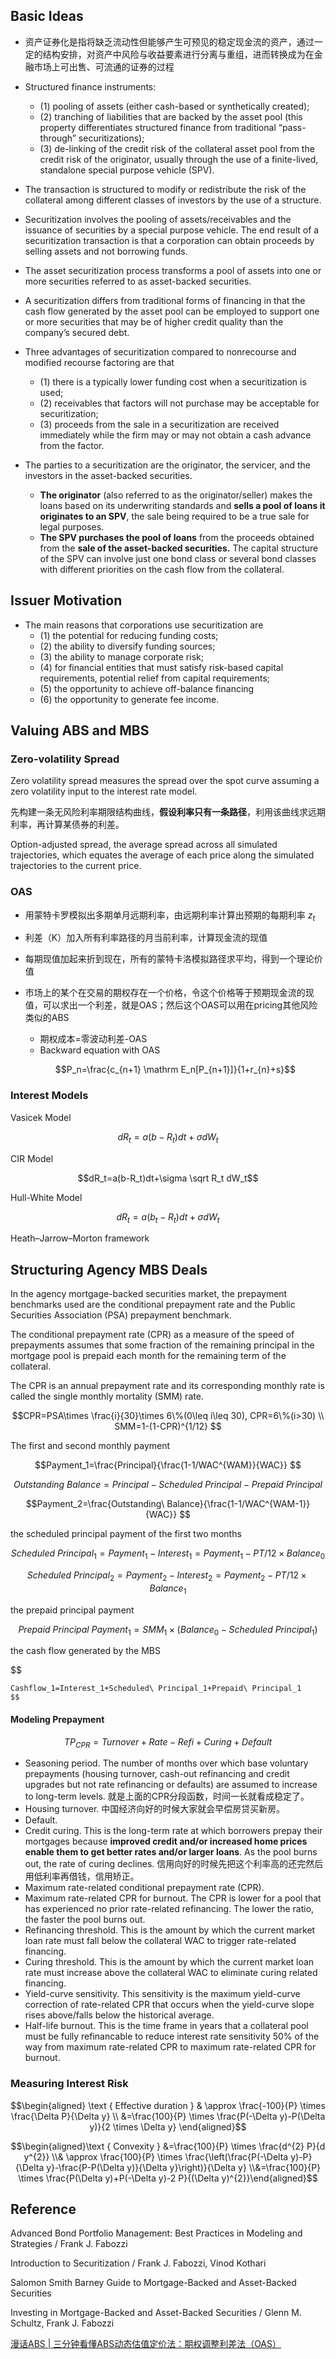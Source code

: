 ## Basic Ideas

- 资产证券化是指将缺乏流动性但能够产生可预见的稳定现金流的资产，通过一定的结构安排，对资产中风险与收益要素进行分离与重组，进而转换成为在金融市场上可出售、可流通的证券的过程

- Structured finance instruments:
    - (1) pooling of assets (either cash-based or synthetically created);
    - (2) tranching of liabilities that are backed by the asset pool (this property differentiates structured finance from traditional “pass-through” securitizations);
    - (3) de-linking of the credit risk of the collateral asset pool from the credit risk of the originator, usually through the use of a finite-lived, standalone special purpose vehicle (SPV).
- The transaction is structured to modify or redistribute the risk of the collateral among different classes of investors by the use of a structure.
- Securitization involves the pooling of assets/receivables and the issuance of securities by a special purpose vehicle. The end result of a securitization transaction is that a corporation can obtain proceeds by selling assets and not borrowing funds.
- The asset securitization process transforms a pool of assets into one or more securities referred to as asset-backed securities.
- A securitization differs from traditional forms of financing in that the cash flow generated by the asset pool can be employed to support one or more securities that may be of higher credit quality than the company’s secured debt.
- Three advantages of securitization compared to nonrecourse and modified recourse factoring are that
    - (1) there is a typically lower funding cost when a securitization is used;
    - (2) receivables that factors will not purchase may be acceptable for securitization;
    - (3) proceeds from the sale in a securitization are received immediately while the firm may or may not obtain a cash advance from the factor.
- The parties to a securitization are the originator, the servicer, and the investors in the asset-backed securities.
    - **The originator** (also referred to as the originator/seller) makes the loans based on its underwriting standards and **sells a pool of loans it originates to an SPV**, the sale being required to be a true sale for legal purposes.
    - **The SPV purchases the pool of loans** from the proceeds obtained from the **sale of the asset-backed securities.** The capital structure of the SPV can involve just one bond class or several bond classes with different priorities on the cash flow from the collateral.

## Issuer Motivation

- The main reasons that corporations use securitization are
    - (1) the potential for reducing funding costs;
    - (2) the ability to diversify funding sources;
    - (3) the ability to manage corporate risk;
    - (4) for financial entities that must satisfy risk-based capital requirements, potential relief from capital requirements;
    - (5) the opportunity to achieve off-balance financing
    - (6) the opportunity to generate fee income.

## Valuing ABS and MBS

### Zero-volatility Spread

  Zero volatility spread measures the spread over the spot curve assuming a zero volatility input to the interest rate model.

  先构建一条无风险利率期限结构曲线，**假设利率只有一条路径**，利用该曲线求远期利率，再计算某债券的利差。

  Option-adjusted spread, the average spread across all simulated trajectories, which equates the average of each price along the simulated trajectories to the current price.

### OAS

  - 用蒙特卡罗模拟出多期单月远期利率，由远期利率计算出预期的每期利率 $z_t$
  - 利差（K）加入所有利率路径的月当前利率，计算现金流的现值
  - 每期现值加起来折到现在，所有的蒙特卡洛模拟路径求平均，得到一个理论价值
  - 市场上的某个在交易的期权存在一个价格，令这个价格等于预期现金流的现值，可以求出一个利差，就是OAS；然后这个OAS可以用在pricing其他风险类似的ABS
    - 期权成本=零波动利差-OAS
    - Backward equation with OAS

    $$P_n=\frac{c_{n+1} \mathrm E_n[P_{n+1}]}{1+r_{n}+s}$$

  

### Interest Models

  Vasicek Model

  $$dR_t=a(b-R_t)dt+\sigma dW_t$$

  CIR Model

  $$dR_t=a(b-R_t)dt+\sigma \sqrt R_t dW_t$$

  Hull-White Model

  $$dR_t=a(b_t-R_t)dt+\sigma dW_t$$

  Heath–Jarrow–Morton framework


## Structuring Agency MBS Deals

  In the agency mortgage-backed securities market, the prepayment benchmarks used are the conditional prepayment rate and the Public Securities Association (PSA) prepayment benchmark.

  The conditional prepayment rate (CPR) as a measure of the speed of prepayments assumes that some fraction of the remaining principal in the mortgage pool is prepaid each month for the remaining term of the collateral.

  The CPR is an annual prepayment rate and its corresponding monthly rate is called the single monthly mortality (SMM) rate. 

  $$CPR=PSA\times \frac{i}{30}\times 6\%(0\leq i\leq 30), CPR=6\%(i>30) \\  SMM=1-(1-CPR)^{1/12}   $$

  The first and second monthly payment

  $$Payment_1=\frac{Principal}{\frac{1-1/WAC^{WAM}}{WAC}}
    $$

  $$Outstanding\ 
    Balance=Principal-Scheduled\ Principal-Prepaid\ Principal
    $$

  $$Payment_2=\frac{Outstanding\ Balance}{\frac{1-1/WAC^{WAM-1}}{WAC}}
    $$

  the scheduled principal payment of the first two months

  $$
    Scheduled\ Principal_1=Payment_1-Interest_1=Payment_1-PT/12\times Balance_0
    $$

  $$Scheduled\ Principal_2=Payment_2-Interest_2=Payment_2-PT/12\times Balance_1$$

  the prepaid principal payment 

  $$
    Prepaid\ Principal\ Payment_1=SMM_1\times(Balance_0-Scheduled\ Principal_1)
    $$

  the cash flow generated by the MBS

  $$

    Cashflow_1=Interest_1+Scheduled\ Principal_1+Prepaid\ Principal_1
    $$
   
    
#### Modeling Prepayment

  $$TP_{CPR} = Turnover + Rate-Refi + Curing + Default$$

  - Seasoning period. The number of months over which base voluntary prepayments (housing turnover, cash-out refinancing and credit upgrades but not rate refinancing or defaults) are assumed to increase to long-term levels. 就是上面的CPR分段函数，时间一长就看成稳定了。
  - Housing turnover. 中国经济向好的时候大家就会早偿房贷买新房。
  - Default.
  - Credit curing. This is the long-term rate at which borrowers prepay their mortgages because **improved credit and/or increased home prices enable them to get better rates and/or larger loans**. As the pool burns out, the rate of curing declines. 信用向好的时候先把这个利率高的还完然后用低利率再借钱，信用矫正。
  - Maximum rate-related conditional prepayment rate (CPR).
  - Maximum rate-related CPR for burnout. The CPR is lower for a pool that has experienced no prior rate-related refinancing. The lower the ratio, the faster the pool burns out.
  - Refinancing threshold. This is the amount by which the current market loan rate must fall below the collateral WAC to trigger rate-related financing.
  - Curing threshold. This is the amount by which the current market loan rate must increase above the collateral WAC to eliminate curing related financing.
  - Yield-curve sensitivity. This sensitivity is the maximum yield-curve correction of rate-related CPR that occurs when the yield-curve slope rises above/falls below the historical average.
  - Half-life burnout. This is the time frame in years that a collateral pool must be fully refinancable to reduce interest rate sensitivity 50% of the way from maximum rate-related CPR to maximum rate-related CPR for burnout.


### Measuring Interest Risk

  $$\begin{aligned}
    \text { Effective duration } & \approx \frac{-100}{P} \times \frac{\Delta P}{\Delta y} \\
    &=\frac{100}{P} \times \frac{P(-\Delta y)-P(\Delta y)}{2 \times \Delta y}
    \end{aligned}$$

  $$\begin{aligned}\text { Convexity } &=\frac{100}{P} \times \frac{d^{2} P}{d y^{2}} \\& \approx \frac{100}{P} \times \frac{\left(\frac{P(-\Delta y)-P}{\Delta y}-\frac{P-P(\Delta y)}{\Delta y}\right)}{\Delta y} \\&=\frac{100}{P} \times \frac{P(\Delta y)+P(-\Delta y)-2 P}{(\Delta y)^{2}}\end{aligned}$$
    
    
## Reference

  Advanced Bond Portfolio Management: Best Practices in Modeling and Strategies / Frank J. Fabozzi

  Introduction to Securitization / Frank J. Fabozzi, Vinod Kothari 

  Salomon Smith Barney Guide to Mortgage-Backed and Asset-Backed Securities

  Investing in Mortgage-Backed and Asset-Backed Securities / Glenn M. Schultz, Frank J. Fabozzi

  [漫话ABS | 三分钟看懂ABS动态估值定价法：期权调整利差法（OAS）](https://mp.weixin.qq.com/s?subscene=23&__biz=MzA4MjgyNjQxMw==&mid=2654141343&idx=1&sn=3427410ecc70389e45cfedacce643eb7&chksm=84399e5db34e174b930f4efb3fb2778690bc818924e3097832c4b13cac57e93cbaa058580baf&scene=7&key=3f00b1f81753e45d04f517ccb790b7907993a0075986a09837c376d5ae83f30f0e2d11ad50da81bacd5bcb12aec60a1be2deafef84d31bf244b6ba8b23425f65f304345bcda40f994952c38a84c9108417c872aa80a0e2d6b85ebdafeb568e5732caadd6c9f729a52499eaca763033a44b04c7662027607be391c6d22a026777&ascene=0&uin=MjU1NDk5MDUwOA%3D%3D&devicetype=Windows+10+x64&version=6300002f&lang=zh_CN&exportkey=A%2BwNsCRptlXikb1enarMbdU%3D&pass_ticket=ok4tnaFWS7zPPSCRKPSyUIzrRRcpn0LMaKl%2FkngUWsaWK0ChENo%2FKgwaJH5CCexq&wx_header=0)
